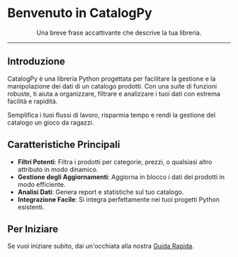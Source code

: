 # Benvenuto in CatalogPy

<div align="center">
  <p>Una breve frase accattivante che descrive la tua libreria.</p>
</div>

---

## Introduzione
CatalogPy è una libreria Python progettata per facilitare la gestione e la manipolazione dei dati di un catalogo prodotti. Con una suite di funzioni robuste, ti aiuta a organizzare, filtrare e analizzare i tuoi dati con estrema facilità e rapidità.

Semplifica i tuoi flussi di lavoro, risparmia tempo e rendi la gestione del catalogo un gioco da ragazzi.

## Caratteristiche Principali
* **Filtri Potenti**: Filtra i prodotti per categorie, prezzi, o qualsiasi altro attributo in modo dinamico.
* **Gestione degli Aggiornamenti**: Aggiorna in blocco i dati dei prodotti in modo efficiente.
* **Analisi Dati**: Genera report e statistiche sul tuo catalogo.
* **Integrazione Facile**: Si integra perfettamente nei tuoi progetti Python esistenti.

## Per Iniziare
Se vuoi iniziare subito, dai un'occhiata alla nostra [Guida Rapida](guida_rapida.md).

